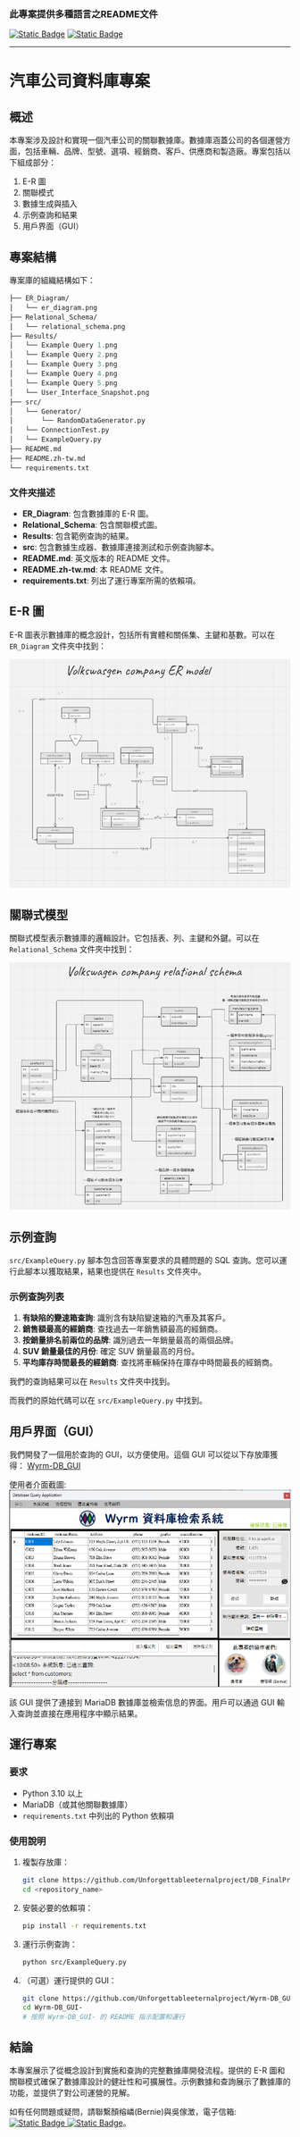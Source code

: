 ﻿### 此專案提供多種語言之README文件
[![Static Badge](https://img.shields.io/badge/lang-en-red)](https://github.com/Unforgettableeternalproject/DB_FinalProject/blob/main/README.md) [![Static Badge](https://img.shields.io/badge/lang-zh--tw-yellow)](https://github.com/Unforgettableeternalproject/DB_FinalProject/blob/main/README.zh-tw.md)

---

# 汽車公司資料庫專案

## 概述

本專案涉及設計和實現一個汽車公司的關聯數據庫。數據庫涵蓋公司的各個運營方面，包括車輛、品牌、型號、選項、經銷商、客戶、供應商和製造廠。專案包括以下組成部分：
1. E-R 圖
2. 關聯模式
3. 數據生成與插入
4. 示例查詢和結果
5. 用戶界面（GUI）

## 專案結構

專案庫的組織結構如下：

```graphql
├── ER_Diagram/
│   └── er_diagram.png
├── Relational_Schema/
│   └── relational_schema.png
├── Results/
│   └── Example Query 1.png
│   └── Example Query 2.png
│   └── Example Query 3.png
│   └── Example Query 4.png
│   └── Example Query 5.png
│   └── User_Interface_Snapshot.png
├── src/
│   └── Generator/
│       └── RandomDataGenerator.py
│   └── ConnectionTest.py
│   └── ExampleQuery.py
├── README.md
├── README.zh-tw.md
└── requirements.txt
```

### 文件夾描述

- **ER_Diagram**: 包含數據庫的 E-R 圖。
- **Relational_Schema**: 包含關聯模式圖。
- **Results**: 包含範例查詢的結果。
- **src**: 包含數據生成器、數據庫連接測試和示例查詢腳本。
- **README.md**: 英文版本的 README 文件。
- **README.zh-tw.md**: 本 README 文件。
- **requirements.txt**: 列出了運行專案所需的依賴項。

## E-R 圖

E-R 圖表示數據庫的概念設計，包括所有實體和關係集、主鍵和基數。可以在 `ER_Diagram` 文件夾中找到：

![ER 圖](ER_Diagram/er_diagram.png)

## 關聯式模型

關聯式模型表示數據庫的邏輯設計。它包括表、列、主鍵和外鍵。可以在 `Relational_Schema` 文件夾中找到：

![關聯模式](Relational_Schema/relational_schema.png)

## 示例查詢

`src/ExampleQuery.py` 腳本包含回答專案要求的具體問題的 SQL 查詢。您可以運行此腳本以獲取結果，結果也提供在 `Results` 文件夾中。

### 示例查詢列表

1. **有缺陷的變速箱查詢**: 識別含有缺陷變速箱的汽車及其客戶。
2. **銷售額最高的經銷商**: 查找過去一年銷售額最高的經銷商。
3. **按銷量排名前兩位的品牌**: 識別過去一年銷量最高的兩個品牌。
4. **SUV 銷量最佳的月份**: 確定 SUV 銷量最高的月份。
5. **平均庫存時間最長的經銷商**: 查找將車輛保持在庫存中時間最長的經銷商。

我們的查詢結果可以在 `Results` 文件夾中找到。

而我們的原始代碼可以在 `src/ExampleQuery.py` 中找到。

## 用戶界面（GUI）

我們開發了一個用於查詢的 GUI，以方便使用。這個 GUI 可以從以下存放庫獲得：
[Wyrm-DB_GUI](https://github.com/Unforgettableeternalproject/Wyrm-DB_GUI-)

使用者介面截圖:
![截圖](Results/User_Interface_Snapshot.png)

該 GUI 提供了連接到 MariaDB 數據庫並檢索信息的界面。用戶可以通過 GUI 輸入查詢並直接在應用程序中顯示結果。

## 運行專案

### 要求

- Python 3.10 以上
- MariaDB（或其他關聯數據庫）
- `requirements.txt` 中列出的 Python 依賴項

### 使用說明

1. 複製存放庫：
   ```bash
   git clone https://github.com/Unforgettableeternalproject/DB_FinalProject
   cd <repository_name>
   ```
2. 安裝必要的依賴項：
   ```bash
   pip install -r requirements.txt
   ```
3. 運行示例查詢：
   ```bash
   python src/ExampleQuery.py
   ```
4. （可選）運行提供的 GUI：
   ```bash
   git clone https://github.com/Unforgettableeternalproject/Wyrm-DB_GUI-
   cd Wyrm-DB_GUI-
   # 按照 Wyrm-DB_GUI- 的 README 指示配置和運行
   ```

## 結論

本專案展示了從概念設計到實施和查詢的完整數據庫開發流程。提供的 E-R 圖和關聯模式確保了數據庫設計的健壯性和可擴展性。示例數據和查詢展示了數據庫的功能，並提供了對公司運營的見解。

如有任何問題或疑問，請聯繫顏榕嶙(Bernie)與吳傢澂，電子信箱: [![Static Badge](https://img.shields.io/badge/mail-Bernie-blue)
](mailto:ptyc4076@gmail.com) [![Static Badge](https://img.shields.io/badge/mail-Charlie-green)](mailto:charlie930320@gmail.com)。